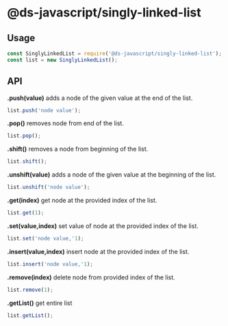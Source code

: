 # @ds-javascript/singly-linked-list


## Usage
```js
const SinglyLinkedList = require('@ds-javascript/singly-linked-list');
const list = new SinglyLinkedList();
```

## API

**.push(value)** 
adds a node of the given value at the end of the list.
```javascript
list.push('node value');
```

**.pop()** 
removes node from  end of the list.
```javascript
list.pop();
```

**.shift()** 
removes a node from beginning of the list.
```javascript
list.shift();
```

**.unshift(value)** 
adds a node of the given value at the beginning of the list.
```javascript
list.unshift('node value');
```

**.get(index)** 
get node at the provided index of the list.
```javascript
list.get(1);
```

**.set(value,index)** 
set value of node at the provided index of the list.
```javascript
list.set('node value,'1);
```

**.insert(value,index)** 
insert node at the provided index of the list.
```javascript
list.insert('node value,'1);
```

**.remove(index)** 
delete node from  provided index of the list.
```javascript
list.remove(1);
```
**.getList()** 
get entire list
```javascript
list.getList();
```


